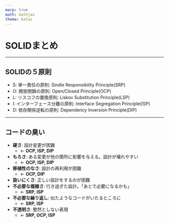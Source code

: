 ```yaml
---
marp: true
math: mathjax
theme: katas
---
```

<!-- 
size: 16:9
paginate: true
-->
<!-- header: 勉強会# ― エンジニアとしての解像度を高めるための勉強会-->

# SOLIDまとめ

---

## SOLIDの５原則

* S: 単一責任の原則: Sindle Responsibility Principle(SRP)
* O: 開放閉鎖の原則: Open/Closed Principle(OCP)
* L: リスコフの置換原則: Liskov Substitution Principle(LSP)
* I: インターフェース分離の原則: Interface Segregation Principle(ISP)
* D: 依存関係逆転の原則: Dependency Inversion Principle(DIP)

<!-- これらを実践することで堅牢なアーキテクチャを持つソフトウェアができる。 -->
<!-- 他の原則が割と覚えてからしばらく経つと使いこなせるようになるものが多いのに対して、この原則はすぐに設計や実装に使えるのが特徴です -->

---

## コードの臭い
 
* **硬さ**: 設計変更が困難
    * ← **OCP, ISP, DIP**
* **もろさ**: ある変更が他の箇所に影響を与える。設計が壊れやすい
    * ← **OCP, ISP, DIP**
* **移植性のなさ**: 設計の再利用が困難
    * ← **OCP, DIP**
* **扱いにくさ**: 正しい設計をするのが困難
* **不必要な複雑さ**: 行き過ぎた設計。「あとで必要になるかも」
    * ← **SRP, ISP**
* **不必要な繰り返し**: 似たようなコードがいたるところに
    * ← **SRP, ISP**
* **不透明さ**: 整然としない表現
    * ← **SRP, OCP, ISP**
